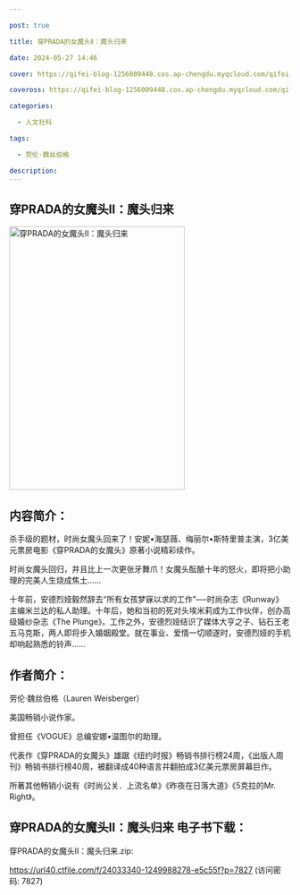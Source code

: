 ```yaml
---

post: true

title: 穿PRADA的女魔头Ⅱ：魔头归来

date: 2024-05-27 14:46

cover: https://qifei-blog-1256009448.cos.ap-chengdu.myqcloud.com/qifei-blog/6610ad0368eb9357131b64ea.jpg

coveross: https://qifei-blog-1256009448.cos.ap-chengdu.myqcloud.com/qifei-blog/6610ad0368eb9357131b64ea.jpg

categories:

  - 人文社科

tags:

  - 劳伦·魏丝伯格

description:
---
```


## 穿PRADA的女魔头Ⅱ：魔头归来
<img alt="穿PRADA的女魔头Ⅱ：魔头归来 " class="aligncenter loading" data-was-processed="true" decoding="async" fetchpriority="high" height="471" src="https://qifei-blog-1256009448.cos.ap-chengdu.myqcloud.com/qifei-blog/6610ad0368eb9357131b64ea.jpg " style="cursor: zoom-in;" width="314"/>

## 内容简介：

杀手级的题材，时尚女魔头回来了！安妮•海瑟薇、梅丽尔•斯特里普主演，3亿美元票房电影《穿PRADA的女魔头》原著小说精彩续作。

时尚女魔头回归，并且比上一次更张牙舞爪！女魔头酝酿十年的怒火，即将把小助理的完美人生烧成焦土……

十年前，安德烈娅毅然辞去“所有女孩梦寐以求的工作”──时尚杂志《Runway》主编米兰达的私人助理。十年后，她和当初的死对头埃米莉成为工作伙伴，创办高级婚纱杂志《The Plunge》。工作之外，安德烈娅结识了媒体大亨之子、钻石王老五马克斯，两人即将步入婚姻殿堂。就在事业、爱情一切顺遂时，安德烈娅的手机却响起熟悉的铃声……

## 作者简介：

劳伦·魏丝伯格（Lauren Weisberger）

美国畅销小说作家。

曾担任《VOGUE》总编安娜•温图尔的助理。

代表作《穿PRADA的女魔头》雄踞《纽约时报》畅销书排行榜24周，《出版人周刊》畅销书排行榜40周，被翻译成40种语言并翻拍成3亿美元票房屏幕巨作。

所著其他畅销小说有《时尚公关．上流名单》《昨夜在日落大道》《5克拉的Mr. Right》。

## 穿PRADA的女魔头Ⅱ：魔头归来 电子书下载：
穿PRADA的女魔头II：魔头归来.zip: 

https://url40.ctfile.com/f/24033340-1249988278-e5c55f?p=7827 (访问密码: 7827)
